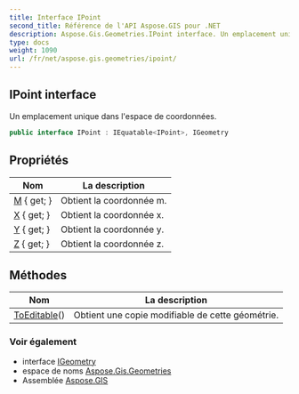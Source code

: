 ```yaml
---
title: Interface IPoint
second_title: Référence de l'API Aspose.GIS pour .NET
description: Aspose.Gis.Geometries.IPoint interface. Un emplacement unique dans lespace de coordonnées.
type: docs
weight: 1090
url: /fr/net/aspose.gis.geometries/ipoint/
---
```

## IPoint interface

Un emplacement unique dans l'espace de coordonnées.

```csharp
public interface IPoint : IEquatable<IPoint>, IGeometry
```

## Propriétés

| Nom | La description |
| --- | --- |
| [M](../../aspose.gis.geometries/ipoint/m/) { get; } | Obtient la coordonnée m. |
| [X](../../aspose.gis.geometries/ipoint/x/) { get; } | Obtient la coordonnée x. |
| [Y](../../aspose.gis.geometries/ipoint/y/) { get; } | Obtient la coordonnée y. |
| [Z](../../aspose.gis.geometries/ipoint/z/) { get; } | Obtient la coordonnée z. |

## Méthodes

| Nom | La description |
| --- | --- |
| [ToEditable](../../aspose.gis.geometries/ipoint/toeditable/)() | Obtient une copie modifiable de cette géométrie. |

### Voir également

* interface [IGeometry](../igeometry/)
* espace de noms [Aspose.Gis.Geometries](../../aspose.gis.geometries/)
* Assemblée [Aspose.GIS](../../)


